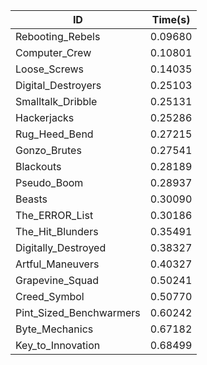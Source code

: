 |ID|Time(s)|
|-|-|
|Rebooting_Rebels|0.09680|
|Computer_Crew|0.10801|
|Loose_Screws|0.14035|
|Digital_Destroyers|0.25103|
|Smalltalk_Dribble|0.25131|
|Hackerjacks|0.25286|
|Rug_Heed_Bend|0.27215|
|Gonzo_Brutes|0.27541|
|Blackouts|0.28189|
|Pseudo_Boom|0.28937|
|Beasts|0.30090|
|The_ERROR_List|0.30186|
|The_Hit_Blunders|0.35491|
|Digitally_Destroyed|0.38327|
|Artful_Maneuvers|0.40327|
|Grapevine_Squad|0.50241|
|Creed_Symbol|0.50770|
|Pint_Sized_Benchwarmers|0.60242|
|Byte_Mechanics|0.67182|
|Key_to_Innovation|0.68499|
